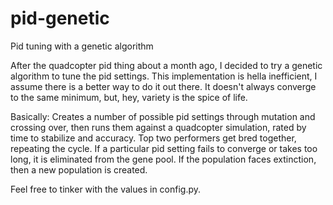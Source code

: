 # pid-genetic
Pid tuning with a genetic algorithm

After the quadcopter pid thing about a month ago, I decided to try a genetic algorithm to tune the pid settings.
This implementation is hella inefficient, I assume there is a better way to do it out there. 
It doesn't always converge to the same minimum, but, hey, variety is the spice of life. 

Basically:
Creates a number of possible pid settings through mutation and crossing over, then runs them against a quadcopter simulation, rated by time to stabilize and accuracy. Top two performers get bred together, repeating the cycle. If a particular pid setting fails to converge or takes too long, it is eliminated from the gene pool. If the population faces extinction, then a new population is created.

Feel free to tinker with the values in config.py.
